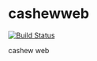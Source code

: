 # cashewweb
[![Build Status](https://travis-ci.org/billhsu/cashewweb.svg?branch=master)](https://travis-ci.org/billhsu/cashewweb)

cashew web

